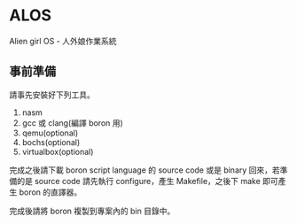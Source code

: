 ALOS
====

Alien girl OS - 人外娘作業系統

事前準備
---------

請事先安裝好下列工具。

1. nasm
2. gcc 或 clang(編譯 boron 用)
3. qemu(optional)
4. bochs(optional)
5. virtualbox(optional)

完成之後請下載 boron script language 的 source code 或是 binary 回來，若準備的是 source code 請先執行 configure，產生 Makefile，之後下 make 即可產生 boron 的直譯器。

完成後請將 boron 複製到專案內的 bin 目錄中。
